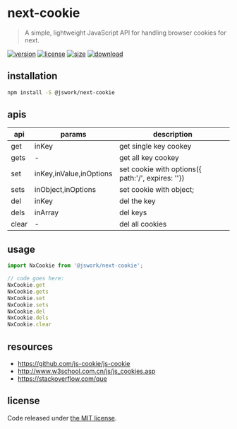 # next-cookie
> A simple, lightweight JavaScript API for handling browser cookies for next.

[![version][version-image]][version-url]
[![license][license-image]][license-url]
[![size][size-image]][size-url]
[![download][download-image]][download-url]

## installation
```bash
npm install -S @jswork/next-cookie
```

## apis
| api   | params                  | description                                       |
| ----- | ----------------------- | ------------------------------------------------- |
| get   | inKey                   | get single key cookey                             |
| gets  | -                       | get all key cookey                                |
| set   | inKey,inValue,inOptions | set cookie with options({ path:'/', expires: ''}) |
| sets  | inObject,inOptions      | set cookie with object;                           |
| del   | inKey                   | del the key                                       |
| dels  | inArray                 | del keys                                          |
| clear | -                       | del all cookies                                   |

## usage
```js
import NxCookie from '@jswork/next-cookie';

// code goes here:
NxCookie.get
NxCookie.gets
NxCookie.set
NxCookie.sets
NxCookie.del
NxCookie.dels
NxCookie.clear
```

## resources
- https://github.com/js-cookie/js-cookie
- http://www.w3school.com.cn/js/js_cookies.asp
- https://stackoverflow.com/que

## license
Code released under [the MIT license](https://github.com/afeiship/next-cookie/blob/master/LICENSE.txt).

[version-image]: https://img.shields.io/npm/v/@jswork/next-cookie
[version-url]: https://npmjs.org/package/@jswork/next-cookie

[license-image]: https://img.shields.io/npm/l/@jswork/next-cookie
[license-url]: https://github.com/afeiship/next-cookie/blob/master/LICENSE.txt

[size-image]: https://img.shields.io/bundlephobia/minzip/@jswork/next-cookie
[size-url]: https://github.com/afeiship/next-cookie/blob/master/dist/next-cookie.min.js

[download-image]: https://img.shields.io/npm/dm/@jswork/next-cookie
[download-url]: https://www.npmjs.com/package/@jswork/next-cookie
